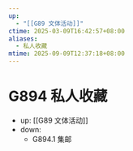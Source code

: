 ```yaml
---
up:
  - "[[G89 文体活动]]"
ctime: 2025-03-09T16:42:57+08:00
aliases:
  - 私人收藏
mtime: 2025-09-09T12:37:18+08:00
---
```


# G894 私人收藏

- up: [[G89 文体活动]]
- down:	
	- G894.1 集邮
	
